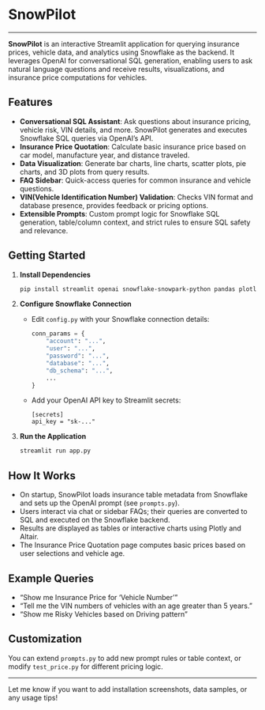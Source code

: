 # SnowPilot
---

**SnowPilot** is an interactive Streamlit application for querying insurance prices, vehicle data, and analytics using Snowflake as the backend. It leverages OpenAI for conversational SQL generation, enabling users to ask natural language questions and receive results, visualizations, and insurance price computations for vehicles.

## Features

- **Conversational SQL Assistant**: Ask questions about insurance pricing, vehicle risk, VIN details, and more. SnowPilot generates and executes Snowflake SQL queries via OpenAI’s API.
- **Insurance Price Quotation**: Calculate basic insurance price based on car model, manufacture year, and distance traveled.
- **Data Visualization**: Generate bar charts, line charts, scatter plots, pie charts, and 3D plots from query results.
- **FAQ Sidebar**: Quick-access queries for common insurance and vehicle questions.
- **VIN(Vehicle Identification Number) Validation**: Checks VIN format and database presence, provides feedback or pricing options.
- **Extensible Prompts**: Custom prompt logic for Snowflake SQL generation, table/column context, and strict rules to ensure SQL safety and relevance.

## Getting Started

1. **Install Dependencies**
   ```bash
   pip install streamlit openai snowflake-snowpark-python pandas plotly altair streamlit-option-menu
   ```
2. **Configure Snowflake Connection**
   - Edit `config.py` with your Snowflake connection details:
     ```python
     conn_params = {
         "account": "...",
         "user": "...",
         "password": "...",
         "database": "...",
         "db_schema": "...",
         ...
     }
     ```
   - Add your OpenAI API key to Streamlit secrets:
     ```
     [secrets]
     api_key = "sk-..."
     ```

3. **Run the Application**
   ```bash
   streamlit run app.py
   ```

## How It Works

- On startup, SnowPilot loads insurance table metadata from Snowflake and sets up the OpenAI prompt (see `prompts.py`).
- Users interact via chat or sidebar FAQs; their queries are converted to SQL and executed on the Snowflake backend.
- Results are displayed as tables or interactive charts using Plotly and Altair.
- The Insurance Price Quotation page computes basic prices based on user selections and vehicle age.

## Example Queries

- “Show me Insurance Price for ‘Vehicle Number’”
- “Tell me the VIN numbers of vehicles with an age greater than 5 years.”
- “Show me Risky Vehicles based on Driving pattern”

## Customization

You can extend `prompts.py` to add new prompt rules or table context, or modify `test_price.py` for different pricing logic.

---

Let me know if you want to add installation screenshots, data samples, or any usage tips!
